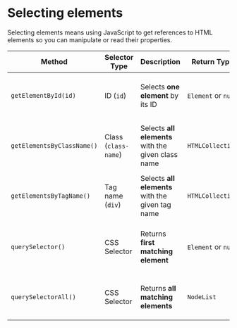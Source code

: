 # Selecting elements

Selecting elements means using JavaScript to get references to HTML elements so you can manipulate or read their properties.

| **Method**                 | **Selector Type**    | **Description**                                    | **Return Type**     | **Notes**                                               |
| -------------------------- | -----------------    | -------------------------------------------------- | ------------------- | ------------------------------------------------------- |
| `getElementById(id)`       | ID (`id`)            | Selects **one element** by its ID                  | `Element` or `null` | Fastest method, returns only one element                |
| `getElementsByClassName()` | Class (`class-name`) | Selects **all elements** with the given class name | `HTMLCollection`    | Live collection; not iterable with `forEach()` |
| `getElementsByTagName()`   | Tag name (`div`)     | Selects **all elements** with the given tag name   | `HTMLCollection`    | Live collection; includes nested elements               |
| `querySelector()`          | CSS Selector         | Returns **first matching element**                 | `Element` or `null` | Most flexible; supports any valid CSS selector          |
| `querySelectorAll()`       | CSS Selector         | Returns **all matching elements**                  | `NodeList`          | Static collection; supports `forEach()` directly        |
